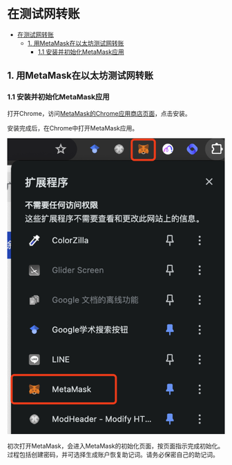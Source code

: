 # 在测试网转账

- [在测试网转账](#在测试网转账)
  - [1. 用MetaMask在以太坊测试网转账](#1-用metamask在以太坊测试网转账)
    - [1.1 安装并初始化MetaMask应用](#11-安装并初始化metamask应用)


## 1. 用MetaMask在以太坊测试网转账

### 1.1 安装并初始化MetaMask应用

打开Chrome，访问[MetaMask的Chrome应用商店页面](https://chromewebstore.google.com/detail/metamask/nkbihfbeogaeaoehlefnkodbefgpgknn?hl=zh-CN&utm_source=ext_sidebar)，点击安装。

安装完成后，在Chrome中打开MetaMask应用。

![open_metamask.png](./image/open_metamask.png)

初次打开MetaMask，会进入MetaMask的初始化页面，按页面指示完成初始化。过程包括创建密码，并可选择生成账户恢复助记词。请务必保密自己的助记词。


